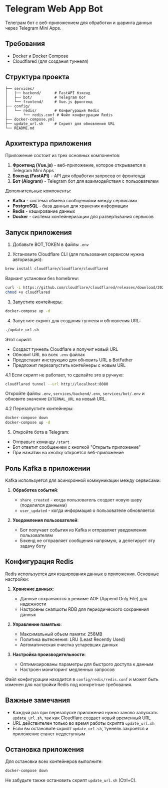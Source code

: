 # Telegram Web App Bot

Телеграм бот с веб-приложением для обработки и шаринга данных через Telegram Mini Apps.

## Требования

- Docker и Docker Compose
- Cloudflared (для создания туннеля)

## Структура проекта

```
├── services/
│   ├── backend/      # FastAPI бэкенд
│   ├── bot/          # Telegram бот
│   └── frontend/     # Vue.js фронтенд
├── config/
│   └── redis/        # Конфигурация Redis
│       └── redis.conf # Файл конфигурации Redis
├── docker-compose.yml
├── update_url.sh     # Скрипт для обновления URL
└── README.md
```

## Архитектура приложения

Приложение состоит из трех основных компонентов:

1. **Фронтенд (Vue.js)** - веб-приложение, которое открывается в Telegram Mini Apps
2. **Бэкенд (FastAPI)** - API для обработки запросов от фронтенда
3. **Бот (Aiogram)** - Telegram бот для взаимодействия с пользователем

Дополнительные компоненты:
- **Kafka** - система обмена сообщениями между сервисами
- **PostgreSQL** - база данных для хранения информации
- **Redis** - кэширование данных
- **Docker** - система контейнеризации для развертывания сервисов

## Запуск приложения

1. Добавьте BOT_TOKEN в файлы `.env`

2. Установите Cloudflare CLI (для пользования сервисом нужна авторизация):
```bash
brew install cloudflare/cloudflare/cloudflared
```
Вариант установки без homebrew:
```bash
curl -L https://github.com/cloudflare/cloudflared/releases/download/2024.03.0/cloudflared-linux-amd64 -o cloudflared
chmod +x cloudflared
```

3. Запустите контейнеры:
```bash
docker-compose up -d
```

4. Запустите скрипт для создания туннеля и обновления URL:
```bash
./update_url.sh
```
Этот скрипт:
- Создаст туннель Cloudflare и получит новый URL
- Обновит URL во всех `.env` файлах
- Предоставит инструкцию для обновить URL в BotFather
- Предложит перезапустить контейнеры с новым URL

4.1 Если скрипт не работает, то сделайте это в ручную:
```bash
cloudflared tunnel --url http://localhost:8080
```
Откройте файлы `.env`, `services/backend/.env`, `services/bot/.env` и обновите значение `EXTERNAL_URL` на новый URL.

4.2 Перезапустите контейнеры:
```bash
docker-compose down
docker-compose up -d
``` 

5. Откройте бота в Telegram:
- Отправьте команду `/start`
- Бот ответит сообщением с кнопкой "Открыть приложение"
- При нажатии на кнопку откроется веб-приложение

## Роль Kafka в приложении

Kafka используется для асинхронной коммуникации между сервисами:

1. **Обработка событий**:
   - `share_created` - когда пользователь создает новую шару (поделился данными)
   - `user_updated` - когда информация о пользователе обновляется

2. **Уведомления пользователей**:
   - Бот получает события из Kafka и отправляет уведомления пользователям
   - Бэкенд не отправляет сообщения напрямую, а делегирует эту задачу боту

## Конфигурация Redis

Redis используется для кэширования данных в приложении. Основные настройки:

1. **Хранение данных**:
   - Данные сохраняются в режиме AOF (Append Only File) для надежности
   - Настроены снапшоты RDB для периодического сохранения данных

2. **Управление памятью**:
   - Максимальный объем памяти: 256MB
   - Политика вытеснения: LRU (Least Recently Used)
   - Автоматическая очистка устаревших данных

3. **Настройка производительности**:
   - Оптимизированы параметры для быстрого доступа к данным
   - Настроен мониторинг медленных запросов

Файл конфигурации находится в `config/redis/redis.conf` и может быть изменен для настройки Redis под конкретные требования.

## Важные замечания

- Каждый раз при перезапуске приложения нужно заново запускать `update_url.sh`, так как Cloudflare создает новый временный URL
- URL действителен только во время работы скрипта `update_url.sh`
- Если вы остановите скрипт `update_url.sh`, туннель закроется и приложение станет недоступным


## Остановка приложения

Для остановки всех контейнеров выполните:
```bash
docker-compose down
```

Не забудьте также остановить скрипт `update_url.sh` (Ctrl+C). 